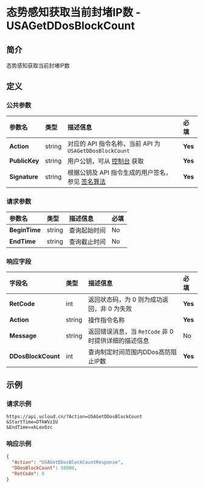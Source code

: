 # 态势感知获取当前封堵IP数 - USAGetDDosBlockCount

## 简介

态势感知获取当前封堵IP数









## 定义

### 公共参数

| 参数名 | 类型 | 描述信息 | 必填 |
|:---|:---|:---|:---|
| **Action**     | string  | 对应的 API 指令名称，当前 API 为 `USAGetDDosBlockCount`                        | **Yes** |
| **PublicKey**  | string  | 用户公钥，可从 [控制台](https://console.ucloud.cn/uapi/apikey) 获取                                             | **Yes** |
| **Signature**  | string  | 根据公钥及 API 指令生成的用户签名，参见 [签名算法](api/summary/signature.md)  | **Yes** |

### 请求参数

| 参数名 | 类型 | 描述信息 | 必填 |
|:---|:---|:---|:---|
| **BeginTime** | string | 查询起始时间 |No|
| **EndTime** | string | 查询截止时间 |No|

### 响应字段

| 字段名 | 类型 | 描述信息 | 必填 |
|:---|:---|:---|:---|
| **RetCode** | int | 返回状态码，为 0 则为成功返回，非 0 为失败 |**Yes**|
| **Action** | string | 操作指令名称 |**Yes**|
| **Message** | string | 返回错误消息，当 `RetCode` 非 0 时提供详细的描述信息 |No|
| **DDosBlockCount** | int | 查询制定时间范围内DDos高防阻止IP数 |**Yes**|




## 示例

### 请求示例
    
```
https://api.ucloud.cn/?Action=USAGetDDosBlockCount
&StartTime=DTkWVzIU
&EndTime=xkLexOzc
```

### 响应示例
    
```json
{
  "Action": "USAGetDDosBlockCountResponse",
  "DDosBlockCount": 50000,
  "RetCode": 0
}
```





